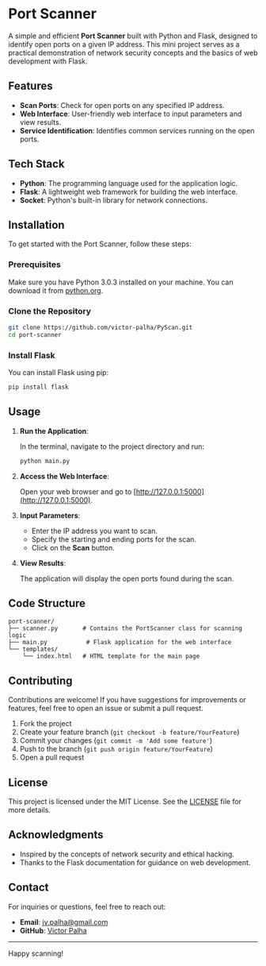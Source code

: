 # Port Scanner

A simple and efficient **Port Scanner** built with Python and Flask, designed to identify open ports on a given IP address. This mini project serves as a practical demonstration of network security concepts and the basics of web development with Flask.

## Features

- **Scan Ports**: Check for open ports on any specified IP address.
- **Web Interface**: User-friendly web interface to input parameters and view results.
- **Service Identification**: Identifies common services running on the open ports.

## Tech Stack

- **Python**: The programming language used for the application logic.
- **Flask**: A lightweight web framework for building the web interface.
- **Socket**: Python's built-in library for network connections.

## Installation

To get started with the Port Scanner, follow these steps:

### Prerequisites

Make sure you have Python 3.0.3 installed on your machine. You can download it from [python.org](https://www.python.org/downloads/).

### Clone the Repository

```bash
git clone https://github.com/victor-palha/PyScan.git
cd port-scanner
```

### Install Flask

You can install Flask using pip:

```bash
pip install flask
```

## Usage

1. **Run the Application**:

   In the terminal, navigate to the project directory and run:

   ```bash
   python main.py
   ```

2. **Access the Web Interface**:

   Open your web browser and go to [http://127.0.0.1:5000](http://127.0.0.1:5000).

3. **Input Parameters**:

   - Enter the IP address you want to scan.
   - Specify the starting and ending ports for the scan.
   - Click on the **Scan** button.

4. **View Results**:

   The application will display the open ports found during the scan.

## Code Structure

```
port-scanner/
├── scanner.py       # Contains the PortScanner class for scanning logic
├── main.py           # Flask application for the web interface
└── templates/
    └── index.html   # HTML template for the main page
```

## Contributing

Contributions are welcome! If you have suggestions for improvements or features, feel free to open an issue or submit a pull request.

1. Fork the project
2. Create your feature branch (`git checkout -b feature/YourFeature`)
3. Commit your changes (`git commit -m 'Add some feature'`)
4. Push to the branch (`git push origin feature/YourFeature`)
5. Open a pull request

## License

This project is licensed under the MIT License. See the [LICENSE](./LICENSE) file for more details.

## Acknowledgments

- Inspired by the concepts of network security and ethical hacking.
- Thanks to the Flask documentation for guidance on web development.

## Contact

For inquiries or questions, feel free to reach out:

- **Email**: jv.palha@gmail.com
- **GitHub**: [Victor Palha](https://github.com/victor-palha)

---

Happy scanning!
